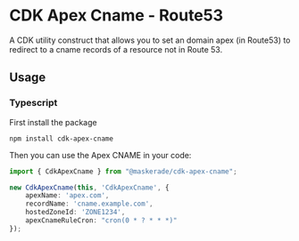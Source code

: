 # CDK Apex Cname - Route53

A CDK utility construct that allows you to set an domain apex (in Route53) to redirect to a cname records of a resource 
not in Route 53. 

## Usage
### Typescript

First install the package 
```
npm install cdk-apex-cname
```


Then you can use the Apex CNAME in your code:

```ts
import { CdkApexCname } from "@maskerade/cdk-apex-cname";

new CdkApexCname(this, 'CdkApexCname', {
    apexName: 'apex.com',
    recordName: 'cname.example.com',
    hostedZoneId: 'ZONE1234',
    apexCnameRuleCron: "cron(0 * ? * * *)"
});
```

